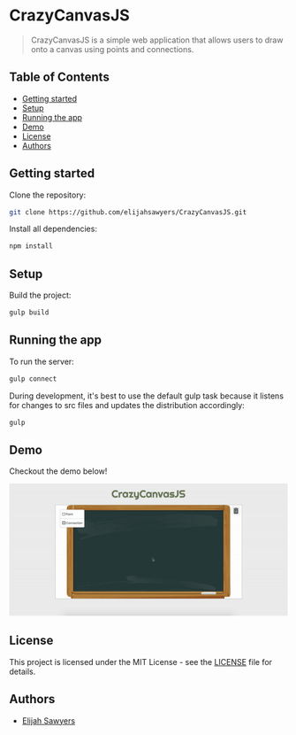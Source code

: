 # CrazyCanvasJS

> CrazyCanvasJS is a simple web application that allows users to draw onto a canvas using points and connections.

## Table of Contents

* [Getting&nbsp;started](#Getting-started)
* [Setup](#Setup)
* [Running&nbsp;the&nbsp;app](#Running-the-app)
* [Demo](#Demo)
* [License](#License)
* [Authors](#Authors)

## Getting started

Clone the repository:
```sh
git clone https://github.com/elijahsawyers/CrazyCanvasJS.git
```

Install all dependencies:
```sh
npm install
```

## Setup

Build the project:
```sh
gulp build
```

## Running the app

To run the server:
```sh
gulp connect
```

During development, it's best to use the default gulp task because it listens for changes to src files and updates the distribution accordingly:

```sh
gulp
```

## Demo 

Checkout the demo below!

<p align="center">
    <img src="https://raw.githubusercontent.com/elijahsawyers/CrazyCanvasJS/master/Demo.gif"
        alt="Demo"/>
</p>

## License

This project is licensed under the MIT License - see the [LICENSE](LICENSE) file for details.

## Authors
* [Elijah Sawyers](https://github.com/elijahsawyers)
